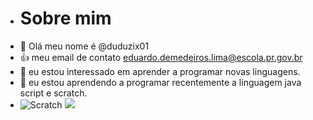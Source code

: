 - # Sobre mim
-  👋 Olá meu nome é @duduzix01
- :+1: meu email de contato eduardo.demedeiros.lima@escola.pr.gov.br
- 👀 eu estou interessado em aprender a programar novas linguagens.
-  🌱 eu estou aprendendo a programar recentemente a linguagem java script e scratch.
- ![Scratch](https://img.shields.io/badge/Scratch-4D97FF?style=for-the-badge&logo=Scratch&logoColor=white) ![](https://img.shields.io/badge/JavaScript-323330?style=for-the-badge&logo=javascript&logoColor=F7DF1E)
